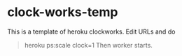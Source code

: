 clock-works-temp
================

This is a template of heroku clockworks.
Edit URLs and do
> heroku ps:scale clock=1
Then worker starts.
